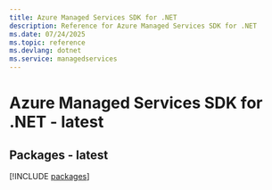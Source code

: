 ```yaml
---
title: Azure Managed Services SDK for .NET
description: Reference for Azure Managed Services SDK for .NET
ms.date: 07/24/2025
ms.topic: reference
ms.devlang: dotnet
ms.service: managedservices
---
```

# Azure Managed Services SDK for .NET - latest
## Packages - latest
[!INCLUDE [packages](managed-services-index.md)]